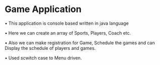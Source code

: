 # Game Application

•	This application is console based written in java language

•	Here we can create an array of Sports, Players, Coach etc.

•	Also we can make registration for Game, Schedule the games and can Display the schedule of players and games.

• Used scwitch case to Menu driven.

